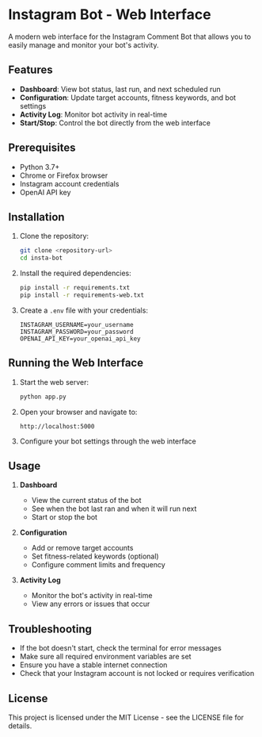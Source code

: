 # Instagram Bot - Web Interface

A modern web interface for the Instagram Comment Bot that allows you to easily manage and monitor your bot's activity.

## Features

- **Dashboard**: View bot status, last run, and next scheduled run
- **Configuration**: Update target accounts, fitness keywords, and bot settings
- **Activity Log**: Monitor bot activity in real-time
- **Start/Stop**: Control the bot directly from the web interface

## Prerequisites

- Python 3.7+
- Chrome or Firefox browser
- Instagram account credentials
- OpenAI API key

## Installation

1. Clone the repository:
   ```bash
   git clone <repository-url>
   cd insta-bot
   ```

2. Install the required dependencies:
   ```bash
   pip install -r requirements.txt
   pip install -r requirements-web.txt
   ```

3. Create a `.env` file with your credentials:
   ```
   INSTAGRAM_USERNAME=your_username
   INSTAGRAM_PASSWORD=your_password
   OPENAI_API_KEY=your_openai_api_key
   ```

## Running the Web Interface

1. Start the web server:
   ```bash
   python app.py
   ```

2. Open your browser and navigate to:
   ```
   http://localhost:5000
   ```

3. Configure your bot settings through the web interface

## Usage

1. **Dashboard**
   - View the current status of the bot
   - See when the bot last ran and when it will run next
   - Start or stop the bot

2. **Configuration**
   - Add or remove target accounts
   - Set fitness-related keywords (optional)
   - Configure comment limits and frequency

3. **Activity Log**
   - Monitor the bot's activity in real-time
   - View any errors or issues that occur

## Troubleshooting

- If the bot doesn't start, check the terminal for error messages
- Make sure all required environment variables are set
- Ensure you have a stable internet connection
- Check that your Instagram account is not locked or requires verification

## License

This project is licensed under the MIT License - see the LICENSE file for details.
